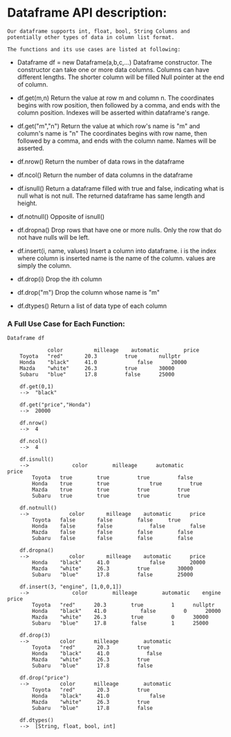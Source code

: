 # Dataframe API description:
	Our dataframe supports int, float, bool, String Columns and potentially other types of data in column list format.

	The functions and its use cases are listed at following:

- Dataframe df = new Dataframe(a,b,c,...)
	Dataframe constructor. The constructor can take one or more data columns.
	Columns can have different lengths. The shorter column will be filled Null pointer at the end of column.

- df.get(m,n)
	Return the value at row m and column n.
	The coordinates begins with row position, then followed by a comma, and ends with the column position. 
	Indexes will be asserted within dataframe's range.

- df.get("m","n")
	Return the value at which row's name is "m" and column's name is "n"
	The coordinates begins with row name, then followed by a comma, and 
	ends with the column name.
	Names will be asserted.

- df.nrow()
	Return the number of data rows in the dataframe

- df.ncol()
	Return the number of data columns in the dataframe

- df.isnull() 
	Return a dataframe filled with true and false, indicating what is null 
	what is not null. The returned dataframe has same length and height.

- df.notnull() 
	Opposite of isnull()

- df.dropna()
	Drop rows that have one or more nulls. Only the row that do not have 
	nulls will be left.

- df.insert(i, name, values)
	Insert a column into dataframe. i is the index where column is inserted 
	name is the name of the column. values are simply the column.

- df.drop(i)
	Drop the ith column

- df.drop("m")
	Drop the column whose name is "m"

- df.dtypes()
	Return a list of data type of each column




### A Full Use Case for Each Function:
```
Dataframe df

	         color      	milleage	automatic        price
	Toyota   "red"		 20.3		  true		 nullptr
	Honda    "black"	 41.0	      	  false		 20000
	Mazda	 "white"	 26.3		  true	 	 30000
	Subaru   "blue"	 	 17.8		  false		 25000

	df.get(0,1)
	-->  "black"

	df.get("price","Honda")
	-->  20000

	df.nrow()
	-->  4

	df.ncol()
	-->  4

	df.isnull()
	-->         	 color        milleage		automatic         price
		Toyota   true		 true		  true		   false
		Honda    true	 	 true	      	  true		   true
		Mazda	 true	 	 true		  true	 	   true
		Subaru   true	 	 true		  true		   true

	df.notnull()
	-->          	color      	milleage	automatic      price
		Toyota   false		 false		  false		true
		Honda    false	 	 false	     	  false	       false
		Mazda	 false	 	 false		  false	       false
		Subaru   false	 	 false		  false	       false

	df.dropna()
	-->          	color      	milleage	automatic      price
		Honda    "black"	 41.0	      	  false	       20000
		Mazda	 "white"	 26.3		  true	       30000
		Subaru   "blue"	 	 17.8		  false	       25000

	df.insert(3, "engine", [1,0,0,1])
	-->          	 color        milleage	      automatic    engine   price
		Toyota   "red"		20.3		true	     1      nullptr
		Honda    "black"	41.0	       false	     0      20000
		Mazda	 "white"	26.3		true	     0      30000
		Subaru   "blue"	 	17.8		false	     1      25000

	df.drop(3)
	--> 		 color      milleage		automatic      
		Toyota   "red"		 20.3		  true		  
		Honda    "black"	 41.0	      	 false			
		Mazda	 "white"	 26.3		  true	 		
		Subaru   "blue"	 	 17.8		  false	

	df.drop("price")
	--> 		 color      milleage		automatic      
		Toyota   "red"		 20.3		  true		  
		Honda    "black"	 41.0	          false			
		Mazda	 "white"	 26.3		  true	 		
		Subaru   "blue"	 	 17.8		  false	

	df.dtypes()
	-->  [String, float, bool, int]	
```
